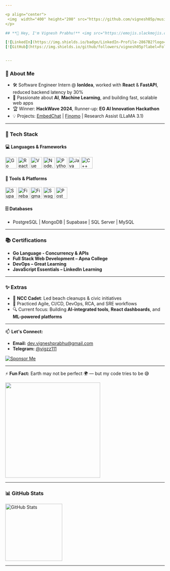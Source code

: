 ```yaml
---

<p align="center">
 <img  width="400" height="200" src="https://github.com/vignesh05p/musical-system/blob/main/VIGNESHPRABHU-ezgif.com-video-to-gif-converter.gif">
</p>

## **👋 Hey, I'm Vignesh Prabhu!** <img src="https://emojis.slackmojis.com/emojis/images/1531849430/4246/blob-sunglasses.gif?1531849430" width="30"/>

[![LinkedIn](https://img.shields.io/badge/LinkedIn-Profile-2867B2?logo=linkedin)](https://www.linkedin.com/in/vigneshprabhu11/)
[![GitHub](https://img.shields.io/github/followers/vignesh05p?label=Follow\&style=social)](https://github.com/vignesh05p)


---
```


### 🧠 About Me

* 🛠️ Software Engineer Intern @ **IonIdea**, worked with **React** & **FastAPI**, reduced backend latency by 30%
* 💬 Passionate about **AI**, **Machine Learning**, and building fast, scalable web apps
* 🏆 Winner: **HackWave 2024**, Runner-up: **EG AI Innovation Hackathon**
* 💡 Projects: [EmbedChat](https://embedchat.app) | [Finomo](https://finomo-web-frontend.vercel.app) | Research Assist (LLaMA 3.1)

---

### 🔧 Tech Stack

#### 💻 Languages & Frameworks

<a href="https://golang.org" target="_blank"><img alt="Go" src="https://img.icons8.com/color/48/000000/golang.png" height="36px"/></a>
<a href="https://reactjs.org" target="_blank"><img alt="React" src="https://img.icons8.com/color/48/000000/react-native.png" height="36px"/></a>
<a href="https://vuejs.org" target="_blank"><img alt="Vue" src="https://img.icons8.com/color/48/000000/vue-js.png" height="36px"/></a>
<a href="https://nodejs.org" target="_blank"><img alt="Node.js" src="https://img.icons8.com/color/48/000000/nodejs.png" height="36px"/></a>
<a href="https://www.python.org/" target="_blank"><img alt="Python" src="https://img.icons8.com/color/48/000000/python.png" height="36px"/></a>
<a href="https://java.com/" target="_blank"><img alt="Java" src="https://img.icons8.com/color/48/000000/java-coffee-cup-logo.png" height="36px"/></a>
<a href="https://cplusplus.com/" target="_blank"><img alt="C++" src="https://img.icons8.com/color/48/c-plus-plus-logo.png" height="36px"/></a>

#### 🧪 Tools & Platforms

<a href="https://supabase.com/" target="_blank"><img alt="Supabase" src="https://img.icons8.com/fluency/48/supabase.png" height="36px"/></a>
<a href="https://firebase.google.com/" target="_blank"><img alt="Firebase" src="https://img.icons8.com/color/48/000000/firebase.png" height="36px"/></a>
<a href="https://figma.com" target="_blank"><img alt="Figma" src="https://img.icons8.com/color/48/figma.png" height="36px"/></a>
<a href="https://swagger.io/" target="_blank"><img alt="Swagger" src="https://img.icons8.com/external-tal-revivo-color-tal-revivo/48/swagger.png" height="36px"/></a>
<a href="https://postman.com" target="_blank"><img alt="Postman" src="https://img.icons8.com/external-tal-revivo-color-tal-revivo/48/postman-api.png" height="36px"/></a>

#### 🗄️ Databases

* PostgreSQL | MongoDB | Supabase | SQL Server | MySQL

---

### 📚 Certifications

* **Go Language - Concurrency & APIs**
* **Full Stack Web Development – Apna College**
* **DevOps – Great Learning**
* **JavaScript Essentials – LinkedIn Learning**

---

### ✨ Extras

* 🏅 **NCC Cadet**: Led beach cleanups & civic initiatives
* 💼 Practiced Agile, CI/CD, DevOps, RCA, and SRE workflows
* 🔍 Current focus: Building **AI-integrated tools**, **React dashboards**, and **ML-powered platforms**

---

📫 **Let's Connect:**

- **Email:** [dev.vigneshprabhu@gmail.com](mailto:dev.vigneshprabhu@gmail.com)
- **Telegram:** [@vigzz111](https://t.me/vigzz111)

[![Sponsor Me](https://img.shields.io/badge/Sponsor-Me-red?style=for-the-badge&logo=github)](https://github.com/sponsors/vignesh05p)

---

⚡ **Fun Fact:** Earth may not be perfect 🌍 — but my code tries to be 😅

<img src="https://media.giphy.com/media/JqmupuTVZYaQX5s094/giphy.gif" width="300" />

---

### 📊 GitHub Stats

<img height="180em" src="https://github-readme-stats.vercel.app/api?username=vignesh05p&show_icons=true&theme=radical" alt="GitHub Stats" />

---
